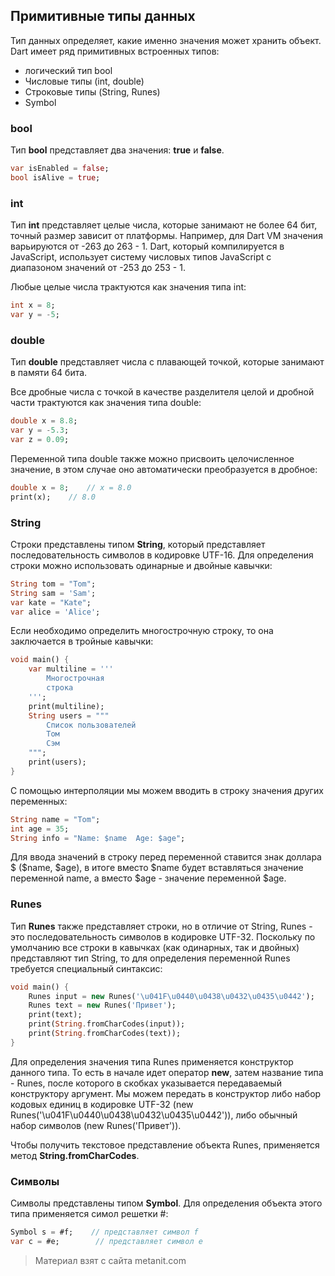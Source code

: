 ## Примитивные типы данных

Тип данных определяет, какие именно значения может хранить объект. Dart имеет ряд примитивных встроенных типов:
- логический тип bool
- Числовые типы (int, double)
- Строковые типы (String, Runes)
- Symbol

### bool

Тип **bool** представляет два значения: **true** и **false**.

```dart
var isEnabled = false;
bool isAlive = true;
```

### int

Тип **int** представляет целые числа, которые занимают не более 64 бит, точный размер зависит от платформы. Например, для Dart VM значения варьируются от -263 до 263 - 1. Dart, который компилируется в JavaScript, использует систему числовых типов JavaScript с диапазоном значений от -253 до 253 - 1.

Любые целые числа трактуются как значения типа int:

```dart
int x = 8;
var y = -5;
```

### double

Тип **double** представляет числа с плавающей точкой, которые занимают в памяти 64 бита.

Все дробные числа с точкой в качестве разделителя целой и дробной части трактуются как значения типа double:

```dart
double x = 8.8;
var y = -5.3;
var z = 0.09;
```

Переменной типа double также можно присвоить целочисленное значение, в этом случае оно автоматически преобразуется в дробное:

```dart
double x = 8;    // x = 8.0
print(x);    // 8.0
```

### String

Строки представлены типом **String**, который представляет последовательность символов в кодировке UTF-16. Для определения строки можно использовать одинарные и двойные кавычки:

```dart
String tom = "Tom";
String sam = 'Sam';
var kate = "Kate";
var alice = 'Alice';
```

Если необходимо определить многострочную строку, то она заключается в тройные кавычки:

```dart
void main() {
    var multiline = '''
        Многострочная
        строка
    ''';
    print(multiline);
    String users = """
        Список пользователей
        Том
        Сэм
    """;
    print(users);
}
```

С помощью интерполяции мы можем вводить в строку значения других переменных:

```dart
String name = "Tom";
int age = 35;
String info = "Name: $name  Age: $age";
```

Для ввода значений в строку перед переменной ставится знак доллара $ ($name, $age), в итоге вместо $name будет вставляться значение переменной name, а вместо $age - значение переменной $age.

### Runes

Тип **Runes** также представляет строки, но в отличие от String, Runes - это последовательность символов в кодировке UTF-32. Поскольку по умолчанию все строки в кавычках (как одинарных, так и двойных) представляют тип String, то для определения переменной Runes требуется специальный синтаксис:

```dart
void main() {
    Runes input = new Runes('\u041F\u0440\u0438\u0432\u0435\u0442');
    Runes text = new Runes('Привет');
    print(text);
    print(String.fromCharCodes(input));
    print(String.fromCharCodes(text));
}
```

Для определения значения типа Runes применяется конструктор данного типа. То есть в начале идет оператор **new**, затем название типа - Runes, после которого в скобках указывается передаваемый конструктору аргумент. Мы можем передать в конструктор либо набор кодовых единиц в кодировке UTF-32 (new Runes('\u041F\u0440\u0438\u0432\u0435\u0442')), либо обычный набор символов (new Runes('Привет')).

Чтобы получить текстовое представление объекта Runes, применяется метод **String.fromCharCodes**.

### Символы

Символы представлены типом **Symbol**. Для определения объекта этого типа применяется симол решетки #:

```dart
Symbol s = #f;    // представляет символ f
var c = #e;        // представляет символ e
```


> Материал взят с сайта metanit.com
